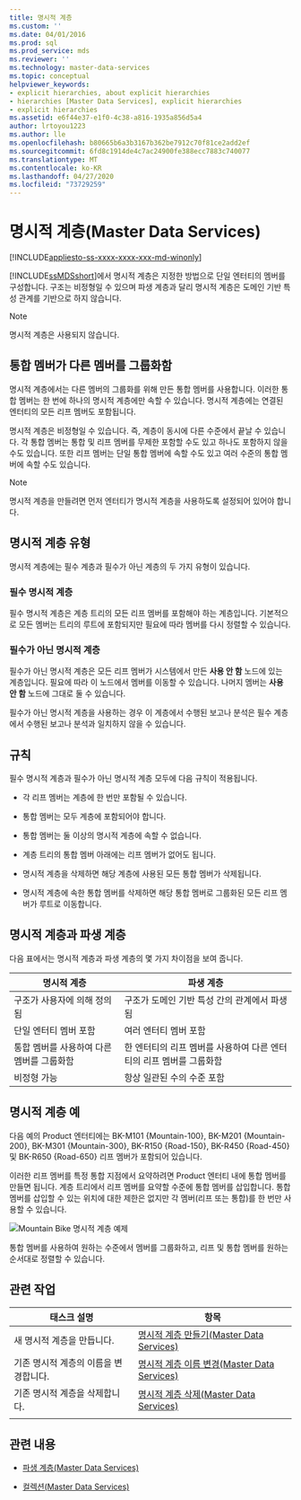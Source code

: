 ```yaml
---
title: 명시적 계층
ms.custom: ''
ms.date: 04/01/2016
ms.prod: sql
ms.prod_service: mds
ms.reviewer: ''
ms.technology: master-data-services
ms.topic: conceptual
helpviewer_keywords:
- explicit hierarchies, about explicit hierarchies
- hierarchies [Master Data Services], explicit hierarchies
- explicit hierarchies
ms.assetid: e6f44e37-e1f0-4c38-a816-1935a856d5a4
author: lrtoyou1223
ms.author: lle
ms.openlocfilehash: b80665b6a3b3167b362be7912c70f81ce2add2ef
ms.sourcegitcommit: 6fd8c1914de4c7ac24900fe388ecc7883c740077
ms.translationtype: MT
ms.contentlocale: ko-KR
ms.lasthandoff: 04/27/2020
ms.locfileid: "73729259"
---
```

# <a name="explicit-hierarchies-master-data-services"></a>명시적 계층(Master Data Services)

[!INCLUDE[appliesto-ss-xxxx-xxxx-xxx-md-winonly](../includes/appliesto-ss-xxxx-xxxx-xxx-md-winonly.md)]

  [!INCLUDE[ssMDSshort](../includes/ssmdsshort-md.md)]에서 명시적 계층은 지정한 방법으로 단일 엔터티의 멤버를 구성합니다. 구조는 비정형일 수 있으며 파생 계층과 달리 명시적 계층은 도메인 기반 특성 관계를 기반으로 하지 않습니다.  
  
> [!NOTE]  
>  명시적 계층은 사용되지 않습니다.  
  
## <a name="consolidated-members-group-other-members"></a>통합 멤버가 다른 멤버를 그룹화함  
 명시적 계층에서는 다른 멤버의 그룹화를 위해 만든 통합 멤버를 사용합니다. 이러한 통합 멤버는 한 번에 하나의 명시적 계층에만 속할 수 있습니다. 명시적 계층에는 연결된 엔터티의 모든 리프 멤버도 포함됩니다.  
  
 명시적 계층은 비정형일 수 있습니다. 즉, 계층이 동시에 다른 수준에서 끝날 수 있습니다. 각 통합 멤버는 통합 및 리프 멤버를 무제한 포함할 수도 있고 하나도 포함하지 않을 수도 있습니다. 또한 리프 멤버는 단일 통합 멤버에 속할 수도 있고 여러 수준의 통합 멤버에 속할 수도 있습니다.  
  
> [!NOTE]  
>  명시적 계층을 만들려면 먼저 엔터티가 명시적 계층을 사용하도록 설정되어 있어야 합니다.  
  
## <a name="types-of-explicit-hierarchies"></a>명시적 계층 유형  
 명시적 계층에는 필수 계층과 필수가 아닌 계층의 두 가지 유형이 있습니다.  
  
### <a name="mandatory-explicit-hierarchy"></a>필수 명시적 계층  
 필수 명시적 계층은 계층 트리의 모든 리프 멤버를 포함해야 하는 계층입니다. 기본적으로 모든 멤버는 트리의 루트에 포함되지만 필요에 따라 멤버를 다시 정렬할 수 있습니다.  
  
### <a name="non-mandatory-explicit-hierarchy"></a>필수가 아닌 명시적 계층  
 필수가 아닌 명시적 계층은 모든 리프 멤버가 시스템에서 만든 **사용 안 함** 노드에 있는 계층입니다. 필요에 따라 이 노드에서 멤버를 이동할 수 있습니다. 나머지 멤버는 **사용 안 함** 노드에 그대로 둘 수 있습니다.  
  
 필수가 아닌 명시적 계층을 사용하는 경우 이 계층에서 수행된 보고나 분석은 필수 계층에서 수행된 보고나 분석과 일치하지 않을 수 있습니다.  
  
## <a name="rules"></a>규칙  
 필수 명시적 계층과 필수가 아닌 명시적 계층 모두에 다음 규칙이 적용됩니다.  
  
-   각 리프 멤버는 계층에 한 번만 포함될 수 있습니다.  
  
-   통합 멤버는 모두 계층에 포함되어야 합니다.  
  
-   통합 멤버는 둘 이상의 명시적 계층에 속할 수 없습니다.  
  
-   계층 트리의 통합 멤버 아래에는 리프 멤버가 없어도 됩니다.  
  
-   명시적 계층을 삭제하면 해당 계층에 사용된 모든 통합 멤버가 삭제됩니다.  
  
-   명시적 계층에 속한 통합 멤버를 삭제하면 해당 통합 멤버로 그룹화된 모든 리프 멤버가 루트로 이동합니다.  
  
## <a name="explicit-hierarchies-versus-derived-hierarchies"></a>명시적 계층과 파생 계층  
 다음 표에서는 명시적 계층과 파생 계층의 몇 가지 차이점을 보여 줍니다.  
  
|명시적 계층|파생 계층|  
|--------------------------|-------------------------|  
|구조가 사용자에 의해 정의됨|구조가 도메인 기반 특성 간의 관계에서 파생됨|  
|단일 엔터티 멤버 포함|여러 엔터티 멤버 포함|  
|통합 멤버를 사용하여 다른 멤버를 그룹화함|한 엔터티의 리프 멤버를 사용하여 다른 엔터티의 리프 멤버를 그룹화함|  
|비정형 가능|항상 일관된 수의 수준 포함|  
  
## <a name="explicit-hierarchy-example"></a>명시적 계층 예  
 다음 예의 Product 엔터티에는 BK-M101 {Mountain-100}, BK-M201 {Mountain-200}, BK-M301 {Mountain-300}, BK-R150 {Road-150}, BK-R450 {Road-450} 및 BK-R650 {Road-650} 리프 멤버가 포함되어 있습니다.  
  
 이러한 리프 멤버를 특정 통합 지점에서 요약하려면 Product 엔터티 내에 통합 멤버를 만들면 됩니다. 계층 트리에서 리프 멤버를 요약할 수준에 통합 멤버를 삽입합니다. 통합 멤버를 삽입할 수 있는 위치에 대한 제한은 없지만 각 멤버(리프 또는 통합)를 한 번만 사용할 수 있습니다.  
  
 ![Mountain Bike 명시적 계층 예제](../master-data-services/media/mds-conc-explicit-hierarchy.gif "Mountain Bike 명시적 계층 예제")  
  
 통합 멤버를 사용하여 원하는 수준에서 멤버를 그룹화하고, 리프 및 통합 멤버를 원하는 순서대로 정렬할 수 있습니다.  
  
## <a name="related-tasks"></a>관련 작업  
  
|태스크 설명|항목|  
|----------------------|-----------|  
|새 명시적 계층을 만듭니다.|[명시적 계층 만들기&#40;Master Data Services&#41;](../master-data-services/create-an-explicit-hierarchy-master-data-services.md)|  
|기존 명시적 계층의 이름을 변경합니다.|[명시적 계층 이름 변경&#40;Master Data Services&#41;](../master-data-services/change-an-explicit-hierarchy-name-master-data-services.md)|  
|기존 명시적 계층을 삭제합니다.|[명시적 계층 삭제&#40;Master Data Services&#41;](../master-data-services/delete-an-explicit-hierarchy-master-data-services.md)|  
|||  
  
## <a name="related-content"></a>관련 내용  
  
-   [파생 계층&#40;Master Data Services&#41;](../master-data-services/derived-hierarchies-master-data-services.md)  
  
-   [컬렉션&#40;Master Data Services&#41;](../master-data-services/collections-master-data-services.md)  
  
  
